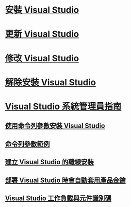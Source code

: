 # [安裝 Visual Studio](install-visual-studio.md)
# [更新 Visual Studio](update-visual-studio.md)
# [修改 Visual Studio](modify-visual-studio.md)
# [解除安裝 Visual Studio](uninstall-visual-studio.md)
# [Visual Studio 系統管理員指南](visual-studio-administrator-guide.md)
## [使用命令列參數安裝 Visual Studio](use-command-line-parameters-to-install-visual-studio.md)
## [命令列參數範例](command-line-parameter-examples.md)
## [建立 Visual Studio 的離線安裝](create-an-offline-installation-of-visual-studio.md)
## [部署 Visual Studio 時會自動套用產品金鑰](automatically-apply-product-keys-when-deploying-visual-studio.md)
## [Visual Studio 工作負載與元件識別碼](workload-and-component-ids.md)
